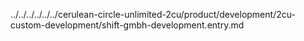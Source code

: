 ../../../../../../cerulean-circle-unlimited-2cu/product/development/2cu-custom-development/shift-gmbh-development.entry.md